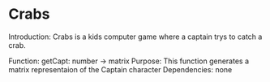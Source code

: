 # Crabs
Introduction: Crabs is a kids computer game where a captain trys to catch a crab.

Function: getCapt: number -> matrix
Purpose: This function generates a matrix representaion of the Captain character 
Dependencies: none
